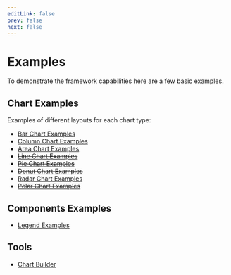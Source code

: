 ```yaml
---
editLink: false
prev: false
next: false
---
```


# Examples

To demonstrate the framework capabilities here are a few basic examples.

## Chart Examples

Examples of different layouts for each chart type:

* [Bar Chart Examples](/examples/bar/)
* [Column Chart Examples](/examples/column/)
* [Area Chart Examples](/examples/area/)
* ~~[Line Chart Examples](/examples/line/)~~
* ~~[Pie Chart Examples](/examples/pie/)~~
* ~~[Donut Chart Examples](/examples/donut/)~~
* ~~[Radar Chart Examples](/examples/radar/)~~
* ~~[Polar Chart Examples](/examples/polar/)~~

## Components Examples

* [Legend Examples](/examples/legend/)

## Tools

* [Chart Builder](/examples/chart-builder/)
